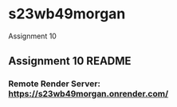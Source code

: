 # s23wb49morgan
Assignment 10

## Assignment 10 README

### Remote Render Server: https://s23wb49morgan.onrender.com/ 
